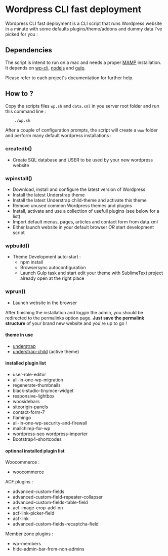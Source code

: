 # Wordpress CLI fast deployment

Wordpress CLI fast deployment is a CLI script that runs Wordpress website in a minute with some defaults plugins/theme/addons and dummy data I've picked for you :

## Dependencies

The script is intend to run on a mac and needs a proper [MAMP](http://mamp.info) installation. It depends on [wp-cli](http://wp-cli.org/fr/), [nodejs](https://nodejs.org/en/) and [gulp](http://gulpjs.com).

Please refer to each project's documentation for further help.

## How to ?

Copy the scripts files `wp.sh` and `data.xml` in you server root folder and run this command line :

```bash
    ./wp.sh
```

After a couple of configuration prompts, the script will create a `www` folder and perform many default wordpress installations :

### createdb()

 - Create SQL database and USER to be used by your new wordpress website

### wpinstall()

 - Download, install and configure the latest version of Wordpress
 - Install the latest Understrap theme
 - Install the latest Understrap child-theme and activate this theme
 - Remove unused common Wordpress themes and plugins
 - Install, activate and use a collection of usefull plugins (see below for a list)
 - Import default menus, pages, articles and contact form from data.xml
 - Either launch website in your default browser *OR* start development script

### wpbuild()

 - Theme Development auto-start :
    * npm install
    * Browsersync autoconfiguration
    * Launch Gulp task and start edit your theme with SublimeText project already open at the right place

### wprun()

 - Launch website in the browser

After finishing the installation and loggin the admin, you should be redirected to the permalinks option page.
**Just save the permalink structure** of your brand new website and you're up to go !


#### theme in use

 - [understrap](https://github.com/holger1411/understrap)
 - [understrap-child](https://github.com/holger1411/understrap-child) (active theme)

#### installed plugin list

 - user-role-editor
 - all-in-one-wp-migration
 - regenerate-thumbnails
 - black-studio-tinymce-widget
 - responsive-lightbox
 - woosidebars
 - siteorigin-panels
 - contact-form-7
 - flamingo
 - all-in-one-wp-security-and-firewall
 - mailchimp-for-wp
 - wordpress-seo wordpress-importer
 - Bootstrap4-shortcodes

#### optional installed plugin list
 
Woocommerce :
 - woocommerce
 
ACF plugins :
 - advanced-custom-fields
 - advanced-custom-field-repeater-collapser
 - advanced-custom-fields-table-field
 - acf-image-crop-add-on
 - acf-link-picker-field
 - acf-link
 - advanced-custom-fields-recaptcha-field

Member zone plugins :
 - wp-members
 - hide-admin-bar-from-non-admins


